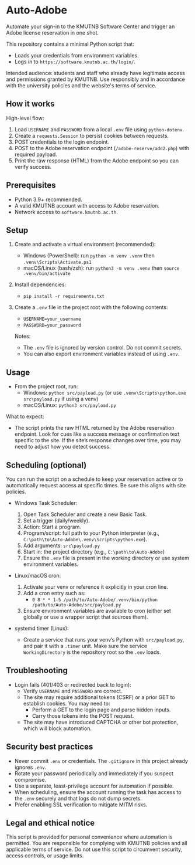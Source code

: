 # Auto-Adobe

Automate your sign-in to the KMUTNB Software Center and trigger an Adobe license reservation in one shot.

This repository contains a minimal Python script that:
- Loads your credentials from environment variables.
- Logs in to `https://software.kmutnb.ac.th/login/`.

Intended audience: students and staff who already have legitimate access and permissions granted by KMUTNB. Use responsibly and in accordance with the university policies and the website's terms of service.

## How it works

High-level flow:
1. Load `USERNAME` and `PASSWORD` from a local `.env` file using `python-dotenv`.
2. Create a `requests.Session` to persist cookies between requests.
3. POST credentials to the login endpoint.
4. POST to the Adobe reservation endpoint (`/adobe-reserve/add2.php`) with required payload.
5. Print the raw response (HTML) from the Adobe endpoint so you can verify success.

## Prerequisites

- Python 3.9+ recommended.
- A valid KMUTNB account with access to Adobe reservation.
- Network access to `software.kmutnb.ac.th`.

## Setup

1. Create and activate a virtual environment (recommended):
   - Windows (PowerShell): run `python -m venv .venv` then `.venv\Scripts\Activate.ps1`
   - macOS/Linux (bash/zsh): run `python3 -m venv .venv` then `source .venv/bin/activate`

2. Install dependencies:
   - `pip install -r requirements.txt`

3. Create a `.env` file in the project root with the following contents:
   - `USERNAME=your_username`
   - `PASSWORD=your_password`

   Notes:
   - The `.env` file is ignored by version control. Do not commit secrets.
   - You can also export environment variables instead of using `.env`.

## Usage

- From the project root, run:
  - Windows: `python src/payload.py` (or use `.venv\Scripts\python.exe src\payload.py` if using a venv)
  - macOS/Linux: `python3 src/payload.py`

What to expect:
- The script prints the raw HTML returned by the Adobe reservation endpoint. Look for cues like a success message or confirmation text specific to the site. If the site’s response changes over time, you may need to adjust how you detect success.

## Scheduling (optional)

You can run the script on a schedule to keep your reservation active or to automatically request access at specific times. Be sure this aligns with site policies.

- Windows Task Scheduler:
  1. Open Task Scheduler and create a new Basic Task.
  2. Set a trigger (daily/weekly).
  3. Action: Start a program.
  4. Program/script: full path to your Python interpreter (e.g., `C:\path\to\Auto-Adobe\.venv\Scripts\python.exe`).
  5. Add arguments: `src\payload.py`
  6. Start in: the project directory (e.g., `C:\path\to\Auto-Adobe`)
  7. Ensure the `.env` file is present in the working directory or use system environment variables.

- Linux/macOS cron:
  1. Activate your venv or reference it explicitly in your cron line.
  2. Add a cron entry such as:
     - `0 8 * * 1-5 /path/to/Auto-Adobe/.venv/bin/python /path/to/Auto-Adobe/src/payload.py`
  3. Ensure environment variables are available to cron (either set globally or use a wrapper script that sources them).

- systemd timer (Linux):
  - Create a service that runs your venv’s Python with `src/payload.py`, and pair it with a `.timer` unit. Make sure the service `WorkingDirectory` is the repository root so the `.env` loads.

## Troubleshooting

- Login fails (401/403 or redirected back to login):
  - Verify `USERNAME` and `PASSWORD` are correct.
  - The site may require additional tokens (CSRF) or a prior GET to establish cookies. You may need to:
    - Perform a GET to the login page and parse hidden inputs.
    - Carry those tokens into the POST request.
  - The site may have introduced CAPTCHA or other bot protection, which will block automation.

## Security best practices

- Never commit `.env` or credentials. The `.gitignore` in this project already ignores `.env`.
- Rotate your password periodically and immediately if you suspect compromise.
- Use a separate, least-privilege account for automation if possible.
- When scheduling, ensure the account running the task has access to the `.env` securely and that logs do not dump secrets.
- Prefer enabling SSL verification to mitigate MITM risks.

## Legal and ethical notice

This script is provided for personal convenience where automation is permitted. You are responsible for complying with KMUTNB policies and all applicable terms of service. Do not use this script to circumvent security, access controls, or usage limits.
